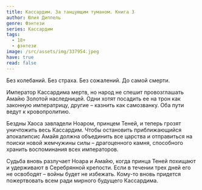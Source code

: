 ```yaml
---
title: Кассардим. За танцующим туманом. Книга 3
author: Юлия Диппель
genre: Фэнтези
series: Кассардим
tags:
  - 18+
  - фэнтези
image: /src/assets/img/337954.jpeg
have: true
read: false
---
```

Без колебаний. Без страха. Без сожалений. До самой смерти.

Император Кассардима мертв, но народ не спешит провозглашать Амайю Золотой наследницей. Одни хотят посадить ее на трон как законную императрицу, другие – казнить как самозванку. Оба пути ведут к кровопролитию.

Бездны Хаоса завладели Ноаром, принцем Теней, и теперь грозят уничтожить весь Кассардим. Чтобы остановить приближающийся апокалипсис Амайя должна объединить все царства и отправиться на поиски новой жемчужины силы – драгоценного камня, способного хранить воспоминания всех императоров.

Судьба вновь разлучает Ноара и Амайю, когда принца Теней похищают и удерживают в Серебрянной крепости. Если в течении трех дней его не освободят – войны будет не избежать. Кому-то вновь придется пожертвовать всем ради мирного будущего Кассардима.
